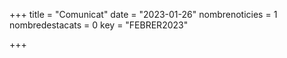 +++
title             = "Comunicat"
date	 	  	  = "2023-01-26"
nombrenoticies    = 1
nombredestacats   = 0
key 		  	  = "FEBRER2023"

+++